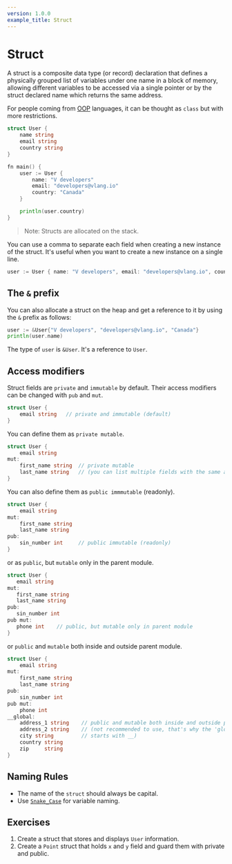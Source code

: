 ```yaml
---
version: 1.0.0
example_title: Struct
---
```


# Struct

A struct is a composite data type (or record) declaration that defines a physically grouped list of variables under one name in a block of memory, allowing different variables to be accessed via a single pointer or by the struct declared name which returns the same address.

For people coming from [OOP](https://en.wikipedia.org/wiki/Object-oriented_programming) languages, it can be thought as `class` but with more restrictions.

```go
struct User {
    name string
    email string
    country string
}

fn main() {
    user := User {
        name: "V developers"
        email: "developers@vlang.io"
        country: "Canada"
    }

    println(user.country)
}
```

> Note: Structs are allocated on the stack.

You can use a comma to separate each field when creating a new instance of the struct. It's useful when you want to create a new instance on a single line.

```go
user := User { name: "V developers", email: "developers@vlang.io", country: "Canada" }
```

## The `&` prefix

You can also allocate a struct on the heap and get a reference to it by using the `&` prefix as follows:

```go
user := &User{"V developers", "developers@vlang.io", "Canada"}
println(user.name)
```

The type of `user` is `&User`. It's a reference to `User`.

## Access modifiers

Struct fields are `private` and `immutable` by default. Their access modifiers can be changed with `pub` and `mut`.

```go
struct User {
    email string   // private and immutable (default)
}
```

You can define them as `private mutable`.

```go
struct User {
    email string
mut:
    first_name string  // private mutable
    last_name string   // (you can list multiple fields with the same access modifier)
}
```

You can also define them as `public immmutable` (readonly).

```go
struct User {
    email string
mut:
    first_name string
    last_name string
pub:
    sin_number int     // public immutable (readonly)
}
```

or as `public`, but `mutable` only in the parent module.

```go
struct User {
   email string
mut:
   first_name string
   last_name string
pub:
   sin_number int
pub mut:
   phone int    // public, but mutable only in parent module
}
```

or `public` and `mutable` both inside and outside parent module.

```go
struct User {
    email string
mut:
    first_name string
    last_name string
pub:
    sin_number int
pub mut:
    phone int
__global:
    address_1 string    // public and mutable both inside and outside parent module
    address_2 string    // (not recommended to use, that's why the 'global' keyword
    city string         // starts with __)
    country string
    zip     string
}
```

## Naming Rules

- The name of the `struct` should always be capital.
- Use [`Snake_Case`](https://github.com/v-community/v_by_example/blob/master/en/examples/section_1/variables.md#naming-rules) for variable naming.

## Exercises

1. Create a struct that stores and displays `User` information.
2. Create a `Point` struct that holds `x` and `y` field and guard them with private and public.
